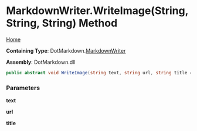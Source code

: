 <a name="_top"></a>

# MarkdownWriter\.WriteImage\(String, String, String\) Method

[Home](../../../README.md#_top)

**Containing Type**: DotMarkdown\.[MarkdownWriter](../README.md#_top)

**Assembly**: DotMarkdown\.dll

```csharp
public abstract void WriteImage(string text, string url, string title = null)
```

### Parameters

**text**

**url**

**title**